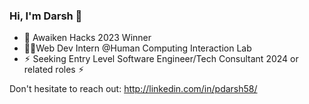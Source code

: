 ### Hi, I'm Darsh 👋
- 🎉 Awaiken Hacks 2023 Winner
- 👨‍💻Web Dev Intern @Human Computing Interaction Lab
- ⚡︎ Seeking Entry Level Software Engineer/Tech Consultant 2024 or related roles ⚡︎

Don't hesitate to reach out: http://linkedin.com/in/pdarsh58/









